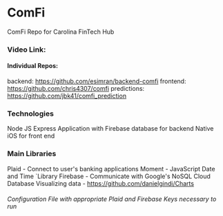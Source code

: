 # ComFi
ComFi Repo for Carolina FinTech Hub

### Video Link:

#### Individual Repos:
backend: https://github.com/esimran/backend-comfi
frontend: https://github.com/chris4307/comfi
predictions: https://github.com/jbk41/comfi_prediction

### Technologies
Node JS Express Application with Firebase database for backend
Native iOS for front end

### Main Libraries
Plaid - Connect to user's banking applications
Moment - JavaScript Date and Time `Library
Firebase - Communicate with Google's NoSQL Cloud Database
Visualizing data - https://github.com/danielgindi/Charts

###### Configuration File with appropriate Plaid and Firebase Keys necessary to run

